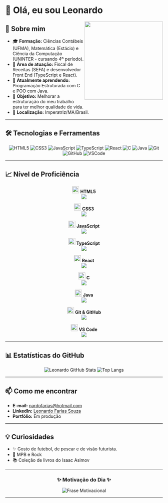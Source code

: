 # 👋 Olá, eu sou Leonardo

<img src="https://media.giphy.com/media/qgQUggAC3Pfv687qPC/giphy.gif" width="250px" align="right" />

## 🚀 Sobre mim
- 🎓 **Formação:** Ciências Contábeis (UFMA), Matemática (Estácio) e Ciência da Computação (UNINTER - cursando 4º período).
- 💼 **Área de atuação:** Fiscal de Receitas (SEFA) e desenvolvedor Front End (TypeScript e React).
- 🌱 **Atualmente aprendendo:** Programação Estruturada com C e POO com Java.
- 🎯 **Objetivo:** Melhorar a estruturação do meu trabalho para ter melhor qualidade de vida.
- 📍 **Localização:** Imperatriz/MA/Brasil.

---

## 🛠️ Tecnologias e Ferramentas
<div align="center">

![HTML5](https://img.shields.io/badge/HTML5-E34F26?style=for-the-badge&logo=html5&logoColor=white)
![CSS3](https://img.shields.io/badge/CSS3-1572B6?style=for-the-badge&logo=css3&logoColor=white)
![JavaScript](https://img.shields.io/badge/JavaScript-F7DF1E?style=for-the-badge&logo=javascript&logoColor=black)
![TypeScript](https://img.shields.io/badge/TypeScript-3178C6?style=for-the-badge&logo=typescript&logoColor=white)
![React](https://img.shields.io/badge/React-20232A?style=for-the-badge&logo=react&logoColor=61DAFB)
![C](https://img.shields.io/badge/C-00599C?style=for-the-badge&logo=c&logoColor=white)
![Java](https://img.shields.io/badge/Java-ED8B00?style=for-the-badge&logo=openjdk&logoColor=white)
![Git](https://img.shields.io/badge/Git-F05032?style=for-the-badge&logo=git&logoColor=white)
![GitHub](https://img.shields.io/badge/GitHub-181717?style=for-the-badge&logo=github&logoColor=white)
![VSCode](https://img.shields.io/badge/VS%20Code-007ACC?style=for-the-badge&logo=visual-studio-code&logoColor=white)

</div>

---

## 📈 Nível de Proficiência
<div align="center">

<p>
  <img src="https://cdn.jsdelivr.net/gh/devicons/devicon/icons/html5/html5-original.svg" width="22" /> 
  <strong>HTML5</strong><br/>
  <img src="https://img.shields.io/badge/Avançado-90%25-brightgreen?style=for-the-badge&labelColor=555" />
</p>

<p>
  <img src="https://cdn.jsdelivr.net/gh/devicons/devicon/icons/css3/css3-original.svg" width="22" /> 
  <strong>CSS3</strong><br/>
  <img src="https://img.shields.io/badge/Intermediário-80%25-yellowgreen?style=for-the-badge&labelColor=555" />
</p>

<p>
  <img src="https://cdn.jsdelivr.net/gh/devicons/devicon/icons/javascript/javascript-original.svg" width="22" /> 
  <strong>JavaScript</strong><br/>
  <img src="https://img.shields.io/badge/Intermediário-70%25-yellow?style=for-the-badge&labelColor=555" />
</p>

<p>
  <img src="https://cdn.jsdelivr.net/gh/devicons/devicon/icons/typescript/typescript-original.svg" width="22" /> 
  <strong>TypeScript</strong><br/>
  <img src="https://img.shields.io/badge/Intermediário-60%25-yellow?style=for-the-badge&labelColor=555" />
</p>

<p>
  <img src="https://cdn.jsdelivr.net/gh/devicons/devicon/icons/react/react-original.svg" width="22" /> 
  <strong>React</strong><br/>
  <img src="https://img.shields.io/badge/Intermediário-55%25-yellow?style=for-the-badge&labelColor=555" />
</p>

<p>
  <img src="https://cdn.jsdelivr.net/gh/devicons/devicon/icons/c/c-original.svg" width="22" /> 
  <strong>C</strong><br/>
  <img src="https://img.shields.io/badge/Iniciante-50%25-orange?style=for-the-badge&labelColor=555" />
</p>

<p>
  <img src="https://cdn.jsdelivr.net/gh/devicons/devicon/icons/java/java-original.svg" width="22" /> 
  <strong>Java</strong><br/>
  <img src="https://img.shields.io/badge/Iniciante-40%25-orange?style=for-the-badge&labelColor=555" />
</p>

<p>
  <img src="https://cdn.jsdelivr.net/gh/devicons/devicon/icons/git/git-original.svg" width="22" /> 
  <strong>Git & GitHub</strong><br/>
  <img src="https://img.shields.io/badge/Intermediário-75%25-yellowgreen?style=for-the-badge&labelColor=555" />
</p>

<p>
  <img src="https://cdn.jsdelivr.net/gh/devicons/devicon/icons/vscode/vscode-original.svg" width="22" /> 
  <strong>VS Code</strong><br/>
  <img src="https://img.shields.io/badge/Confortável-85%25-brightgreen?style=for-the-badge&labelColor=555" />
</p>

</div>

---

## 📊 Estatísticas do GitHub
<div align="center">

![Leonardo GitHub Stats](https://github-readme-stats.vercel.app/api?username=FariasLeonardo&show_icons=true&theme=tokyonight)
![Top Langs](https://github-readme-stats.vercel.app/api/top-langs/?username=FariasLeonardo&layout=compact&theme=tokyonight)

</div>

---

## 📫 Como me encontrar
- **E-mail:** nardofarias@hotmail.com
- **LinkedIn:** [Leonardo Farias Souza](https://www.linkedin.com/in/leonardo-farias-souza-265952320)
- **Portfólio:** Em produção

---

## 💡 Curiosidades
- ✨ Gosto de futebol, de pescar e de visão futurista.
- 🎵 MPB e Rock
- 📚 Coleção de livros do Isaac Asimov

---

<div align="center">

### ✨ Motivação do Dia ✨
![Frase Motivacional](https://readme-typing-svg.herokuapp.com?font=Fira+Code&weight=600&size=24&pause=1000&color=3DF7E3&center=true&vCenter=true&random=false&width=600&lines=O+sucesso+%C3%A9+a+soma+de+pequenos+esfor%C3%A7os;Continue+aprendendo%2C+continue+evoluindo;Seu+futuro+depende+do+que+voc%C3%AA+faz+hoje)

</div>



---

<!--
Dicas:
- Substitua "SEUUSERNAME" pelo seu nome de usuário no GitHub para as estatísticas funcionarem.
- Para colocar ícones de tecnologias, use o site: https://simpleicons.org/ ou badges do shields.io.
- Você pode remover seções que não quiser usar.
-->
